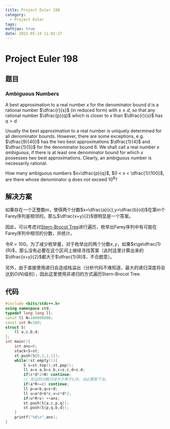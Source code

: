 ```yaml
---
title: Project Euler 198
category:
  - Project Euler
tags:
mathjax: true
date: 2022-05-24 11:02:17
---
```


<escape><!-- more --></escape>

# Project Euler 198

## 题目

### Ambiguous Numbers

A best approximation to a real number $x$ for the denominator bound $d$ is a rational number $\dfrac{r}{s}$ (in reduced form) with $s \le d$, so that any rational number $\dfrac{p}{q}$ which is closer to $x$ than $\dfrac{r}{s}$ has $q > d$.

Usually the best approximation to a real number is uniquely determined for all denominator bounds. However, there are some exceptions, e.g. $\dfrac{9}{40}$ has the two best approximations $\dfrac{1}{4}$ and $\dfrac{1}{5}$ for the denominator bound $6$. We shall call a real number $x$ *ambiguous*, if there is at least one denominator bound for which $x$ possesses two best approximations. Clearly, an ambiguous number is necessarily rational.

How many ambiguous numbers $x=\dfrac{p}{q}$, $0 < x < \dfrac{1}{100}$, are there whose denominator $q$ does not exceed $10^8$?

## 解决方案

如果存在一个正整数$m$，使得两个分数$x=\dfrac{a}{c},y=\dfrac{b}{d}$在第$m$个Farey序列是相邻的。那么$\dfrac{x+y}{2}$很明显是一个答案。

因此，可以考虑对[Stern-Brocot Tree](https://en.wikipedia.org/wiki/Stern%E2%80%93Brocot_tree)进行遍历，枚举出Farey序列中有可能在Farey序列中相邻的分数，并统计。

令$R=100$。为了减少枚举量，对于枚举出的两个分数$x,y$，如果$x\ge\dfrac{1}{R}$，那么没有必要在这个区间上继续寻找答案（此时这里计算出来的$\dfrac{x+y}{2}$都大于$\dfrac{1}{R}$，不合题意）。

另外，由于直接使用递归会造成栈溢出（分析代码不难知道，最大的递归深度将会达到$O(N)$级别），因此这里使用非递归的方式遍历Stern-Brocot Tree.

## 代码

```C++
#include <bits/stdc++.h>
using namespace std;
typedef long long ll;
const ll N=100000000;
const int R=100;
struct S{
    ll a,c,b,d;
};
int main(){
    int ans=0;
    stack<S>st;
    st.push(S{0,1,1,1});
    while(!st.empty()){
        S s=st.top();st.pop();
        ll a=s.a,b=s.b,c=s.c,d=s.d;
        if(c*d*2>N) continue;
        // 左边的分数已经大于等于1/R，没必要取下去。
        if(a*R>=c) continue;
        ll p=a+b,q=c+d;
        ll u=a*d+b*c,v=c*d*2;
        if(u*R<v) ++ans;
        st.push(S{a,c,p,q});
        st.push(S{p,q,b,d});
    }
    printf("%d\n",ans);
}

```
